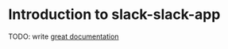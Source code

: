 # Introduction to slack-slack-app

TODO: write [great documentation](http://jacobian.org/writing/what-to-write/)
